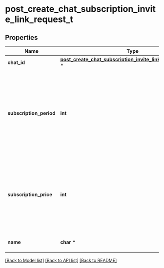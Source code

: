 # post_create_chat_subscription_invite_link_request_t

## Properties
Name | Type | Description | Notes
------------ | ------------- | ------------- | -------------
**chat_id** | [**post_create_chat_subscription_invite_link_request_chat_id_t**](post_create_chat_subscription_invite_link_request_chat_id.md) \* |  | 
**subscription_period** | **int** | The number of seconds the subscription will be active for before the next payment. Currently, it must always be 2592000 (30 days). | 
**subscription_price** | **int** | The amount of Telegram Stars a user must pay initially and after each subsequent subscription period to be a member of the chat; 1-10000 | 
**name** | **char \*** | Invite link name; 0-32 characters | [optional] 

[[Back to Model list]](../README.md#documentation-for-models) [[Back to API list]](../README.md#documentation-for-api-endpoints) [[Back to README]](../README.md)



